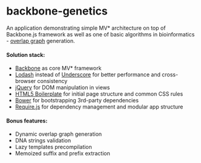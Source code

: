 backbone-genetics
=================

An application demonstrating simple MV* architecture on top of Backbone.js framework as well as one of basic algorithms in bioinformatics - [overlap graph](http://rosalind.info/problems/grph) generation.

#### Solution stack:
  - [Backbone](http://backbonejs.org) as core MV* framework
  - [Lodash](http://lodash.com) instead of [Underscore](underscorejs.org) for better performance and cross-browser consistency
  - [jQuery](http://jquery.com) for DOM manipulation in views
  - [HTML5 Boilerplate](html5boilerplate.com) for initial page structure and common CSS rules
  - [Bower](http://bower.io) for bootstrapping 3rd-party dependencies
  - [Require.js](http://requirejs.org/) for dependency management and modular app structure

#### Bonus features:
  - Dynamic overlap graph generation
  - DNA strings validation
  - Lazy templates precompilation
  - Memoized suffix and prefix extraction


